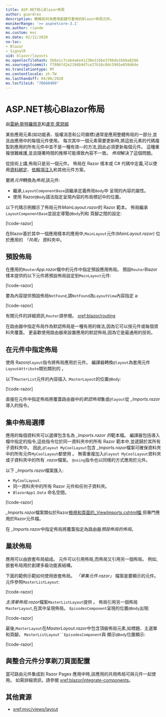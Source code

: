 ```yaml
---
title: ASP.NET核心Blazor佈局
author: guardrex
description: 瞭解如何為應用創建可重用的Blazor佈局元件。
monikerRange: '>= aspnetcore-3.1'
ms.author: riande
ms.custom: mvc
ms.date: 02/12/2020
no-loc:
- Blazor
- SignalR
uid: blazor/layouts
ms.openlocfilehash: 5b6e1c7ceb4a6e41230e31bbe379bde1bb0a8286
ms.sourcegitcommit: f7886fd2e219db9d7ce27b16c0dc5901e658d64e
ms.translationtype: MT
ms.contentlocale: zh-TW
ms.lasthandoff: 04/06/2020
ms.locfileid: "78660409"
---
```

# <a name="aspnet-core-opno-locblazor-layouts"></a>ASP.NET核心Blazor佈局

由[雷納·斯特羅佩克](https://www.timecockpit.com)和[盧克·萊瑟姆](https://github.com/guardrex)

某些應用元素(如功能表、版權消息和公司徽標)通常是應用整體佈局的一部分,並且由應用中的每個元件使用。 每次其中一個元素需要更新時,將這些元素的代碼複製到應用的所有元件中並不是一種有效&mdash;的方法,因此必須更新每個元件。 這種重複很難維護,並且隨著時間的推移可能導致內容不一致。 *佈局*解決了這個問題。

從技術上講,佈局只是另一個元件。 佈局在 Razor 樣本或 C# 代碼中定義,可以使用[資料綁定](xref:blazor/data-binding)、[依賴項注入](xref:blazor/dependency-injection)和其他元件方案。

要將*元件*轉換為*佈局*,該元件:

* 繼承,`LayoutComponentBase`該繼承定義佈局`Body`中 呈現的內容的屬性。
* 使用 Razor`@Body`語法指定呈現內容的布局標記中的位置。

以下代碼示例顯示了佈局元件*MainLayout.razor*的 Razor 範本。 佈局繼承`LayoutComponentBase`並設定導覽`@Body`列和 頁腳之間的設定:

[!code-razor[](layouts/sample_snapshot/3.x/MainLayout.razor?highlight=1,13)]

在Blazor基於其中一個應用樣本的應用中,`MainLayout`元件(*MainLayout.razor)* 位於應用的 *「共用」* 資料夾中。

## <a name="default-layout"></a>預設佈局

在應用的`Router`*App.razor*檔中的元件中指定預設應用佈局。 預設`Router`Blazor樣本提供的以下元件將預設佈局設定到`MainLayout`元件:

[!code-razor[](layouts/sample_snapshot/3.x/App1.razor?highlight=3)]

要為內容提供預設佈局`NotFound`,請`NotFound`為`LayoutView`內容指定 a:

[!code-razor[](layouts/sample_snapshot/3.x/App2.razor?highlight=6-9)]

有關元件的詳細資訊,`Router`請參閱。 <xref:blazor/routing>

在路由器中指定布局作為默認佈局是一種有用的做法,因為它可以按元件或每個資料夾覆蓋。 更喜歡使用路由器來設置應用的默認佈局,因為它是最通用的技術。

## <a name="specify-a-layout-in-a-component"></a>在元件中指定佈局

使用 Razor`@layout`指令將佈局應用於元件。 編譯器轉換`@layout`為套用元件`LayoutAttribute`類別類別的 。

以下`MasterList`元件的內容插入 :`MasterLayout`的位置`@Body`:

[!code-razor[](layouts/sample_snapshot/3.x/MasterList.razor?highlight=1)]

直接在元件中指定佈局將覆蓋路由器中的*默認佈局*集或`@layout`從 *_Imports.razor*導入的指令。

## <a name="centralized-layout-selection"></a>集中佈局選擇

應用的每個資料夾可以選擇包含名為 *_Imports.razor 的*範本檔。 編譯器包括導入檔中指定的指令,這些指令位於同一資料夾中的所有 Razor 範本中,並遞歸於其所有子資料夾中。 因此,`@layout MyCoolLayout`包含 *_Imports.razor*檔案可確保資料夾中的所有元件`MyCoolLayout`都使用 。 無需重複加入`@layout MyCoolLayout`資料夾或子資料夾中的所有 *.razor*檔案。 `@using`指令也以同樣的方式應用於元件。

以下 *_Imports.razor*檔案匯入:

* `MyCoolLayout`.
* 同一資料夾中的所有 Razor 元件和任何子資料夾。
* `BlazorApp1.Data` 命名空間。
 
[!code-razor[](layouts/sample_snapshot/3.x/_Imports.razor)]

*_Imports.razor*檔案類似於Razor[檢視和頁面的_ViewImports.cshtml檔](xref:mvc/views/layout#importing-shared-directives),但專門應用於Razor元件檔。

在 *_Imports.razor*中指定佈局將覆蓋指定為路由器*預設佈局的佈局*。

## <a name="nested-layouts"></a>巢狀佈局

應用可以由嵌套布局組成。 元件可以引用佈局,而佈局又引用另一個佈局。 例如,嵌套布局用於創建多級功能表結構。

下面的範例示範如何使用嵌套佈局。 *「單集元件.razor」* 檔案是要顯示的元件。 元件參照`MasterListLayout`:

[!code-razor[](layouts/sample_snapshot/3.x/EpisodesComponent.razor?highlight=1)]

*主清單佈局.razor*檔案`MasterListLayout`提供 。 佈局引用另一個佈局`MasterLayout`,在其中呈現佈局。 `EpisodesComponent`呈現的位置`@Body`出現:

[!code-razor[](layouts/sample_snapshot/3.x/MasterListLayout.razor?highlight=1,9)]

最後,`MasterLayout`在*MasterLayout.razor*中包含頂級佈局元素,如標題、主選單和頁腳。 `MasterListLayout``EpisodesComponent`與 顯示`@Body`位置顯示:

[!code-razor[](layouts/sample_snapshot/3.x/MasterLayout.razor?highlight=6)]

## <a name="share-a-razor-pages-layout-with-integrated-components"></a>與整合元件分享剃刀頁面配置

當可路由元件集成到 Razor Pages 應用中時,該應用的共用佈局可與元件一起使用。 如需詳細資訊，請參閱 <xref:blazor/integrate-components>。

## <a name="additional-resources"></a>其他資源

* <xref:mvc/views/layout>
